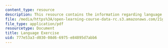 ```yaml
---
content_type: resource
description: This resource contains the information regarding language exercise.
file: /media/https%3A/open-learning-course-data-rc.s3.amazonaws.com/21g-019-communicating-across-cultures-spring-2005/777e53a3d03008d66975e84895d7abb6_MIT21G_019S05_lang_exe.pdf
file_type: application/pdf
resourcetype: Document
title: Language Exercise
uid: 777e53a3-d030-08d6-6975-e84895d7abb6
---
```

